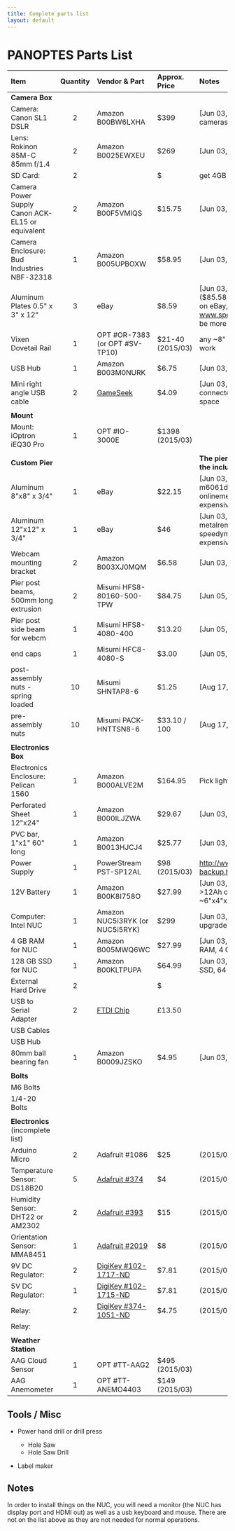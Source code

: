 ```yaml
---
title: Complete parts list
layout: default
---
```


# PANOPTES Parts List

| Item                                             | Quantity | Vendor & Part                                                                                                              | Approx. Price    | Notes                                                                                                                                      |
|:-------------------------------------------------|:--------:|:---------------------------------------------------------------------------------------------------------------------------|:-----------------|:-------------------------------------------------------------------------------------------------------------------------------------------|
| __Camera Box__                                   |          |                                                                                                                            |                  |                                                                                                                                            |
| Camera: Canon SL1 DSLR                           |    2     | Amazon B00BW6LXHA                                                                                                          | $399             | [Jun 03, 2015] check also used cameras, at ~$290                                                                                           |
| Lens: Rokinon 85M-C 85mm f/1.4                   |    2     | Amazon B0025EWXEU                                                                                                          | $269             | [Jun 03, 2015]                                                                                                                             |
| SD Card:                                         |    2     |                                                                                                                            | $                | get 4GB or more                                                                                                                            |
| Camera Power Supply Canon ACK-EL15 or equivalent |    2     | Amazon B00F5VMIQS                                                                                                          | $15.75           | [Jun 03, 2015]                                                                                                                             |
| Camera Enclosure: Bud Industries NBF-32318       |    1     | Amazon B005UPBOXW                                                                                                          | $58.95           | [Jun 03, 2015]                                                                                                                             |
| Aluminum Plates 0.5" x 3" x 12"                  |    3     | eBay                                                                                                                       | $8.59            | [Jun 03, 2015] ebay temco ($85.58 for qty=10). If not available on eBay, try www.speedymetals.com (likely to be more expensive + shipping) |
| Vixen Dovetail Rail                              |    1     | OPT #OR-7383 (or OPT #SV-TP10)                                                                                             | $21-40 (2015/03) | any ~8" long Vixen style rail will work                                                                                                    |
| USB Hub                                          |    1     | Amazon B003M0NURK                                                                                                          | $6.75            | [Jun 03, 2015]                                                                                                                             |
| Mini right angle USB cable                       |    2     | [GameSeek](http://www.gameseek.co.uk/pd/Comhy79mmz5khn/Startech-Mini-Usb-Cable--A-To-Right-Angle-Mini-B-3-Feet-)           | $4.09            | [Jun 03, 2015] Right angle connected required to fit in tight space                                                                        |
|                                                  |          |                                                                                                                            |                  |                                                                                                                                            |
| __Mount__                                        |          |                                                                                                                            |                  |                                                                                                                                            |
| Mount: iOptron iEQ30 Pro                         |    1     | OPT #IO-3000E                                                                                                              | $1398 (2015/03)  |                                                                                                                                            |
|                                                  |          |                                                                                                                            |                  |                                                                                                                                            |
| __Custom Pier__                                  |          |                                                                                                                            |                  | __The pier is optional, you can use the included tripod instead__                                                                          |
| Aluminum 8"x8" x 3/4"                            |    1     | eBay                                                                                                                       | $22.15           | [Jun 03, 2015] eBay seller m6061dude, otherwise try onlinemetals (likely to be more expensive + shipping)                                  |
| Aluminum 12"x12" x 3/4"                          |    1     | eBay                                                                                                                       | $46              | [Jun 03, 2015] eBay seller metalremnantsinc, otherwise try speedymetals (likely to be more expensive + shipping)                           |
| Webcam mounting bracket                          |    2     | Amazon B003XJ0MQM                                                                                                          | $6.58            | [Jun 03, 2015]                                                                                                                             |
| Pier post beams, 500mm long extrusion            |    2     | Misumi HFS8-80160-500-TPW                                                                                                  | $84.75           | [Jun 05, 2015]                                                                                                                             |
| Pier post side beam for webcm                    |    1     | Misumi HFS8-4080-400                                                                                                       | $13.20           | [Jun 05, 2015]                                                                                                                             |
| end caps                                         |    1     | Misumi HFC8-4080-S                                                                                                         | $3.00            | [Jun 05, 2015]                                                                                                                             |
| post-assembly nuts - spring loaded               |    10    | Misumi SHNTAP8-6                                                                                                           | $1.25            | [Aug 17, 2015]                                                                                                                             |
| pre-assembly nuts                                |    10    | Misumi PACK-HNTTSN8-6                                                                                                      | $33.10 / 100     | [Aug 17, 2015]                                                                                                                             |
|                                                  |          |                                                                                                                            |                  |                                                                                                                                            |
| __Electronics Box__                              |          |                                                                                                                            |                  |                                                                                                                                            |
| Electronics Enclosure: Pelican 1560              |    1     | Amazon B000ALVE2M                                                                                                          | $164.95          | Pick light color (white, silver, grey)                                                                                                     |
| Perforated Sheet 12"x24"                         |    1     | Amazon B000ILJZWA                                                                                                          | $29.67           | [Jun 03, 2015]                                                                                                                             |
| PVC bar, 1"x1" 60" long                          |    1     | Amazon B0013HJCJ4                                                                                                          | $25.77           | [Jun 03, 2015]                                                                                                                             |
| Power Supply                                     |    1     | PowerStream PST-SP12AL                                                                                                     | $98 (2015/03)    | http://www.powerstream.com/12V-backup.htm                                                                                                  |
| 12V Battery                                      |    1     | Amazon B00K8I758O                                                                                                          | $27.99           | [Jun 03, 2015] Battery should have >12Ah capacity, size should be ~6"x4"x4".                                                               |
| Computer: Intel NUC                              |    1     | Amazon NUC5i3RYK (or NUC5i5RYK)                                                                                            | $299             | [Jun 03, 2015] 5th genration upgrade possible                                                                                              |
| 4 GB RAM for NUC                                 |    1     | Amazon B005MWQ6WC                                                                                                          | $27.99           | [Jun 03, 2015] use any compatible RAM, 4 GB or more.                                                                                       |
| 128 GB SSD for NUC                               |    1     | Amazon B00KLTPUPA                                                                                                          | $64.99           | [Jun 03, 2015] use any compatible SSD, 64 GB or more                                                                                       |
| External Hard Drive                              |    2     |                                                                                                                            | $                |                                                                                                                                            |
| USB to Serial Adapter                            |    2     | [FTDI Chip](http://shop.clickandbuild.com/cnb/shop/ftdichip?productID=56&op=catalogue-product_info-null&prodCategoryID=84) | £13.50           |                                                                                                                                            |
| USB Cables                                       |          |                                                                                                                            |                  |                                                                                                                                            |
| USB Hub                                          |          |                                                                                                                            |                  |                                                                                                                                            |
| 80mm ball bearing fan                            |    1     | Amazon B0009JZSKO                                                                                                          | $4.95            | [Jun 03, 2015]                                                                                                                             |
|                                                  |          |                                                                                                                            |                  |                                                                                                                                            |
| __Bolts__                                        |          |                                                                                                                            |                  |                                                                                                                                            |
| M6 Bolts                                         |          |                                                                                                                            |                  |                                                                                                                                            |
| 1/4-20 Bolts                                     |          |                                                                                                                            |                  |                                                                                                                                            |
|                                                  |          |                                                                                                                            |                  |                                                                                                                                            |
| __Electronics__ (incomplete list)                |          |                                                                                                                            |                  |                                                                                                                                            |
| Arduino Micro                                    |    2     | Adafruit #1086                                                                                                             | $25              | (2015/03)                                                                                                                                  |
| Temperature Sensor: DS18B20                      |    5     | [Adafruit #374](http://www.adafruit.com/product/374)                                                                       | $4               | (2015/03)                                                                                                                                  |
| Humidity Sensor: DHT22 or AM2302                 |    2     | [Adafruit #393](http://www.adafruit.com/product/393)                                                                       | $15              | (2015/03)                                                                                                                                  |
| Orientation Sensor: MMA8451                      |    1     | [Adafruit #2019](http://www.adafruit.com/product/2019)                                                                     | $8               | (2015/03)                                                                                                                                  |
| 9V DC Regulator:                                 |    2     | [DigiKey #102-1717-ND](http://www.digikey.com/product-detail/en/V7809-1000/102-1717-ND/1828610)                            | $7.81            | (2015/08)                                                                                                                                  |
| 5V DC Regulator:                                 |    1     | [DigiKey #102-1715-ND](http://www.digikey.com/product-detail/en/V7805-1000/102-1715-ND/1828608)                            | $7.81            | (2015/08)                                                                                                                                  |
| Relay:                                           |    2     | [DigiKey #374-1051-ND](http://www.digikey.com/product-detail/en/DIP05-1A72-11L/374-1051-ND/2171028)                        | $4.75            | (2015/08)                                                                                                                                  |
| Relay:                                           |          |                                                                                                                            |                  |                                                                                                                                            |
|                                                  |          |                                                                                                                            |                  |                                                                                                                                            |
| __Weather Station__                              |          |                                                                                                                            |                  |                                                                                                                                            |
| AAG Cloud Sensor                                 |    1     | OPT #TT-AAG2                                                                                                               | $495 (2015/03)   |                                                                                                                                            |
| AAG Anemometer                                   |    1     | OPT #TT-ANEMO4403                                                                                                          | $149 (2015/03)   |                                                                                                                                            |

## Tools / Misc
- Power hand drill or drill press
  - Hole Saw
  - Hole Saw Drill

- Label maker

## Notes
In order to install things on the NUC, you will need a monitor (the NUC has display port and HDMI out) as well as a usb keyboard and mouse. There are not on the list above as they are not needed for normal operations.
